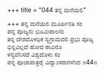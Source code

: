 +++
title = "044 ತನ್ನ ಮನೆಯಲಿ"

+++
ತನ್ನ ಮನೆಯಲಿ ಮೂರ್ಖನತಿ ಸಂ  
ಪನ್ನ ಪೂಜ್ಯನು ಭೂಮಿಪಾಲನು   
ತನ್ನ ದೇಶದೊಳಧಿಕ ಸ್ವಗ್ರಾಮದಲಿ ಪ್ರಭು ಪೂಜ್ಯ   
ಭಿನ್ನವಿಲ್ಲದೆ ಹೋದ ಠಾವಿನೊ   
ಳನ್ಯವೆನಿಸದೆ ವಿಶ್ವದೊಳು ಸಂ  
ಪನ್ನ ಪೂಜಾಪಾತ್ರರೈ ವಿದ್ವಾಂಸರುಗಳೆಂದ   ॥44॥